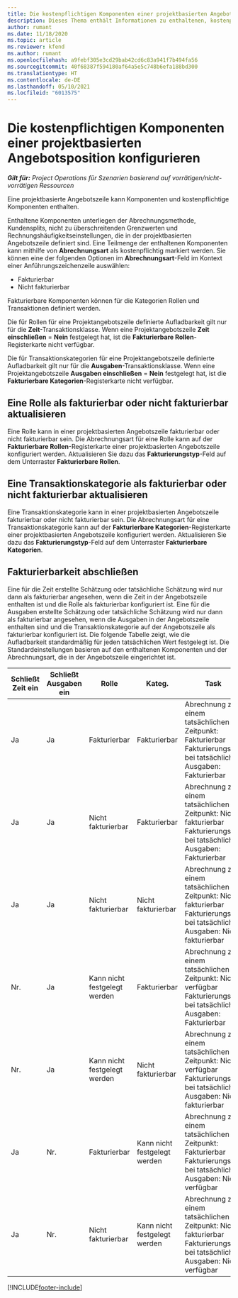 ```yaml
---
title: Die kostenpflichtigen Komponenten einer projektbasierten Angebotsposition konfigurieren
description: Dieses Thema enthält Informationen zu enthaltenen, kostenpflichtigen und nicht kostenpflichtigen Komponenten in projektbasierten Angebotszeilen.
author: rumant
ms.date: 11/18/2020
ms.topic: article
ms.reviewer: kfend
ms.author: rumant
ms.openlocfilehash: a9febf305e3cd29bab42cd6c83a941f7b494fa56
ms.sourcegitcommit: 40f68387f594180af64a5e5c748b6efa188bd300
ms.translationtype: HT
ms.contentlocale: de-DE
ms.lasthandoff: 05/10/2021
ms.locfileid: "6013575"
---
```

# <a name="configure-the-chargeable-components-of-a-project-based-quote-line"></a>Die kostenpflichtigen Komponenten einer projektbasierten Angebotsposition konfigurieren

_**Gilt für:** Project Operations für Szenarien basierend auf vorrätigen/nicht-vorrätigen Ressourcen_

Eine projektbasierte Angebotszeile kann Komponenten und kostenpflichtige Komponenten enthalten.

Enthaltene Komponenten unterliegen der Abrechnungsmethode, Kundensplits, nicht zu überschreitenden Grenzwerten und Rechnungshäufigkeitseinstellungen, die in der projektbasierten Angebotszeile definiert sind.
Eine Teilmenge der enthaltenen Komponenten kann mithilfe von **Abrechnungsart** als kostenpflichtig markiert werden. Sie können eine der folgenden Optionen im **Abrechnungsart**-Feld im Kontext einer Anführungszeichenzeile auswählen:

   - Fakturierbar
   - Nicht fakturierbar

Fakturierbare Komponenten können für die Kategorien Rollen und Transaktionen definiert werden.

Die für Rollen für eine Projektangebotszeile definierte Aufladbarkeit gilt nur für die **Zeit**-Transaktionsklasse. Wenn eine Projektangebotszeile **Zeit einschließen** = **Nein** festgelegt hat, ist die **Fakturierbare Rollen**-Registerkarte nicht verfügbar.

Die für Transaktionskategorien für eine Projektangebotszeile definierte Aufladbarkeit gilt nur für die **Ausgaben**-Transaktionsklasse. Wenn eine Projektangebotszeile **Ausgaben einschließen** = **Nein** festgelegt hat, ist die **Fakturierbare Kategorien**-Registerkarte nicht verfügbar.

## <a name="update-a-role-to-be-chargeable-or-non-chargeable"></a>Eine Rolle als fakturierbar oder nicht fakturierbar aktualisieren
Eine Rolle kann in einer projektbasierten Angebotszeile fakturierbar oder nicht fakturierbar sein. Die Abrechnungsart für eine Rolle kann auf der **Fakturierbare Rollen**-Registerkarte einer projektbasierten Angebotszeile konfiguriert werden. Aktualisieren Sie dazu das **Fakturierungstyp**-Feld auf dem Unterraster **Fakturierbare Rollen**. 

## <a name="update-a-transaction-category-to-be-chargeable-or-non-chargeable"></a>Eine Transaktionskategorie als fakturierbar oder nicht fakturierbar aktualisieren
Eine Transaktionskategorie kann in einer projektbasierten Angebotszeile fakturierbar oder nicht fakturierbar sein. Die Abrechnungsart für eine Transaktionskategorie kann auf der **Fakturierbare Kategorien**-Registerkarte einer projektbasierten Angebotszeile konfiguriert werden. Aktualisieren Sie dazu das **Fakturierungstyp**-Feld auf dem Unterraster **Fakturierbare Kategorien**. 

## <a name="resolve-chargeability"></a>Fakturierbarkeit abschließen

Eine für die Zeit erstellte Schätzung oder tatsächliche Schätzung wird nur dann als fakturierbar angesehen, wenn die Zeit in der Angebotszeile enthalten ist und die Rolle als fakturierbar konfiguriert ist.
Eine für die Ausgaben erstellte Schätzung oder tatsächliche Schätzung wird nur dann als fakturierbar angesehen, wenn die Ausgaben in der Angebotszeile enthalten sind und die Transaktionskategorie auf der Angebotszeile als fakturierbar konfiguriert ist. Die folgende Tabelle zeigt, wie die Aufladbarkeit standardmäßig für jeden tatsächlichen Wert festgelegt ist. Die Standardeinstellungen basieren auf den enthaltenen Komponenten und der Abrechnungsart, die in der Angebotszeile eingerichtet ist.

| Schließt Zeit ein | Schließt Ausgaben ein | Rolle | Kateg. | Task |
| --- | --- | --- | --- | --- |
| Ja | Ja | Fakturierbar | Fakturierbar | Abrechnung zu einem tatsächlichen Zeitpunkt: Fakturierbar </br>Fakturierungstyp bei tatsächlichen Ausgaben: Fakturierbar |
| Ja | Ja | Nicht fakturierbar | Fakturierbar | Abrechnung zu einem tatsächlichen Zeitpunkt: Nicht fakturierbar </br>Fakturierungstyp bei tatsächlichen Ausgaben: Fakturierbar |
| Ja | Ja | Nicht fakturierbar | Nicht fakturierbar | Abrechnung zu einem tatsächlichen Zeitpunkt: Nicht fakturierbar </br>Fakturierungstyp bei tatsächlichen Ausgaben: Nicht fakturierbar |
| Nr. | Ja | Kann nicht festgelegt werden | Fakturierbar | Abrechnung zu einem tatsächlichen Zeitpunkt: Nicht verfügbar </br>Fakturierungstyp bei tatsächlichen Ausgaben: Fakturierbar |
| Nr. | Ja | Kann nicht festgelegt werden | Nicht fakturierbar | Abrechnung zu einem tatsächlichen Zeitpunkt: Nicht verfügbar </br>Fakturierungstyp bei tatsächlichen Ausgaben: Nicht fakturierbar |
| Ja | Nr. | Fakturierbar | Kann nicht festgelegt werden | Abrechnung zu einem tatsächlichen Zeitpunkt: Fakturierbar </br>Fakturierungstyp bei tatsächlichen Ausgaben: Nicht verfügbar |
| Ja | Nr. | Nicht fakturierbar | Kann nicht festgelegt werden | Abrechnung zu einem tatsächlichen Zeitpunkt: Nicht fakturierbar </br> Fakturierungstyp bei tatsächlichen Ausgaben: Nicht verfügbar |


[!INCLUDE[footer-include](../includes/footer-banner.md)]